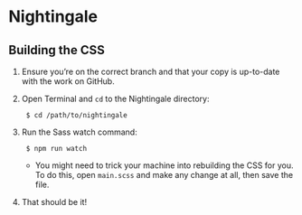 # Nightingale

## Building the CSS

1. Ensure you’re on the correct branch and that your copy is up-to-date with the
   work on GitHub.
2. Open Terminal and `cd` to the Nightingale directory:

        $ cd /path/to/nightingale
3. Run the Sass watch command:

        $ npm run watch
   * You might need to trick your machine into rebuilding the CSS for you. To do
     this, open `main.scss` and make any change at all, then save the file.
4. That should be it!
